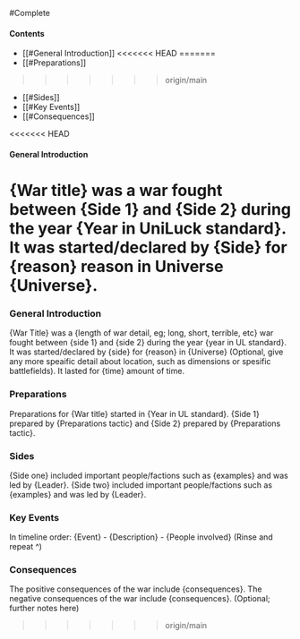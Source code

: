 #Complete

#### Contents
- [[#General Introduction]]
<<<<<<< HEAD
=======
- [[#Preparations]]
>>>>>>> origin/main
- [[#Sides]]
- [[#Key Events]]
- [[#Consequences]]

<<<<<<< HEAD

#### General Introduction
{War title} was a war fought between {Side 1} and {Side 2} during the year {Year in UniLuck standard}. It was started/declared by {Side} for {reason} reason in Universe {Universe}.
=======
### General Introduction
{War Title} was a {length of war detail, eg; long, short, terrible, etc} war fought between {side 1} and {side 2} during the year {year in UL standard}. It was started/declared by {side} for {reason} in {Universe} (Optional, give any more speaific detail about location, such as dimensions or spesific battlefields). It lasted for {time} amount of time.

### Preparations
Preparations for {War title} started in {Year in UL standard}. {Side 1} prepared by {Preparations tactic} and {Side 2} prepared by {Preparations tactic}.

### Sides
{Side one} included important people/factions such as {examples} and was led by {Leader}. {Side two} included important people/factions such as {examples} and was led by {Leader}.

### Key Events
In timeline order:
{Event} - {Description} - {People involved}
(Rinse and repeat ^)

### Consequences
The positive consequences of the war include {consequences}.
The negative consequences of the war include {consequences}.
(Optional; further notes here)
>>>>>>> origin/main

